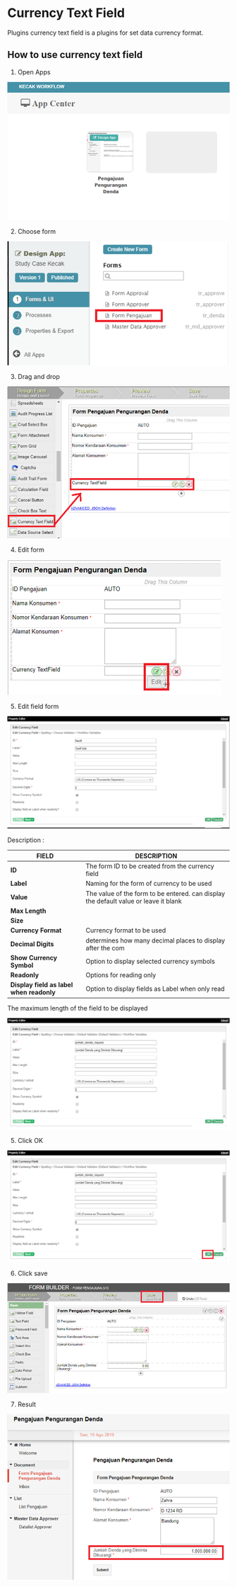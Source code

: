 # Currency Text Field

Plugins currency text field is a plugins for set data currency format.

## How to use currency text field

1. Open Apps

<img src = "https://raw.githubusercontent.com/kinnara-digital-studio/kecak-workflow/master/docs/assets/currencyTextField_openApps.png" alt = "" />

2. Choose form

<img src = "https://raw.githubusercontent.com/kinnara-digital-studio/kecak-workflow/master/docs/assets/currencyTextField_chooseForm.png" alt = "" />

3. Drag and drop

<img src = "https://raw.githubusercontent.com/kinnara-digital-studio/kecak-workflow/master/docs/assets/currencyTextField_dragDrop.png" alt = "" />

4. Edit form

<img src = "https://raw.githubusercontent.com/kinnara-digital-studio/kecak-workflow/master/docs/assets/currencyTextField_editForm.png" alt = "" />

5. Edit field form

<img src = "https://raw.githubusercontent.com/kinnara-digital-studio/kecak-workflow/master/docs/assets/currencyTextField_formField.png" alt = "" />


Description :

|                   FIELD                 |                                       DESCRIPTION                                    |
|-----------------------------------------|--------------------------------------------------------------------------------------|
|**ID**                                   | The form ID to be created from the currency field                                    |
|**Label**                                | Naming for the form of currency to be used                                           |
|**Value**                                | The value of the form to be entered. can display the default value or leave it blank |
|**Max Length**                           |               |
|**Size**                                 |                           |
|**Currency Format**                      | Currency format to be used                                                           |
|**Decimal Digits**                       | determines how many decimal places to display after the com                          |
|**Show Currency Symbol**                 | Option to display selected currency symbols                                          |
|**Readonly**                             | Options for reading only                                                             |
|**Display field as label when readonly** | Option to display fields as Label when only read                                     |



The maximum length of the field to be displayed


<img src = "https://raw.githubusercontent.com/kinnara-digital-studio/kecak-workflow/master/docs/assets/currencyTextField_fillForm.png" alt = "" />

5. Click OK

<img src = "https://raw.githubusercontent.com/kinnara-digital-studio/kecak-workflow/master/docs/assets/currencyTextField_ok.png" alt = "" />


6. Click save

<img src = "https://raw.githubusercontent.com/kinnara-digital-studio/kecak-workflow/master/docs/assets/currencyTextField_save.png" alt = "" />

7. Result

<img src = "https://raw.githubusercontent.com/kinnara-digital-studio/kecak-workflow/master/docs/assets/currencyTextField_result.png" alt = "" />
